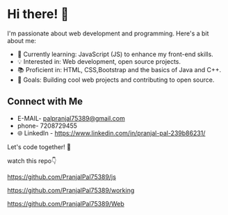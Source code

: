# Hi there! 👋

I'm passionate about web development and programming. Here's a bit about me:

- 🌱 Currently learning: JavaScript (JS) to enhance my front-end skills.
- 💡 Interested in: Web development, open source projects.
- 📚 Proficient in: HTML, CSS,Bootstrap and the basics of Java and C++.
- 🚀 Goals: Building cool web projects and contributing to open source.

## Connect with Me
- E-MAIL- palpranjal75389@gmail.com
- phone- 7208729455
- 🌐 LinkedIn - https://www.linkedin.com/in/pranjal-pal-239b86231/

Let's code together! 🌟

watch this repo👇

https://github.com/PranjalPal75389/js

https://github.com/PranjalPal75389/working

https://github.com/PranjalPal75389/Web
